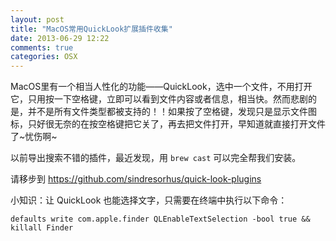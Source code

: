 ```yaml
---
layout: post
title: "MacOS常用QuickLook扩展插件收集"
date: 2013-06-29 12:22
comments: true
categories: OSX
---
```


MacOS里有一个相当人性化的功能——QuickLook，选中一个文件，不用打开它，只用按一下空格键，立即可以看到文件内容或者信息，相当快。然而悲剧的是，并不是所有文件类型都被支持的！！如果按了空格键，发现只是显示文件图标，只好很无奈的在按空格键把它关了，再去把文件打开，早知道就直接打开文件了~忧伤啊~

以前导出搜索不错的插件，最近发现，用 `brew cast` 可以完全帮我们安装。

请移步到 https://github.com/sindresorhus/quick-look-plugins

小知识：让 QuickLook 也能选择文字，只需要在终端中执行以下命令：

```
defaults write com.apple.finder QLEnableTextSelection -bool true && killall Finder
```
